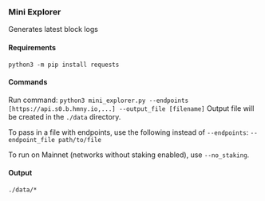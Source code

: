 ### Mini Explorer
Generates latest block logs

#### Requirements
`python3 -m pip install requests`

#### Commands
Run command:
`python3 mini_explorer.py --endpoints [https://api.s0.b.hmny.io,...] --output_file [filename]`
Output file will be created in the `./data` directory.

To pass in a file with endpoints, use the following instead of `--endpoints`:
`--endpoint_file path/to/file `

To run on Mainnet (networks without staking enabled), use `--no_staking`.

#### Output
```
./data/*
```
